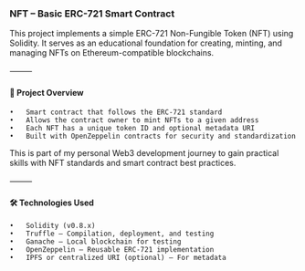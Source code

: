### NFT – Basic ERC-721 Smart Contract

This project implements a simple ERC-721 Non-Fungible Token (NFT) using Solidity.
It serves as an educational foundation for creating, minting, and managing NFTs on Ethereum-compatible blockchains.

⸻

#### 🎯 Project Overview
	•	Smart contract that follows the ERC-721 standard
	•	Allows the contract owner to mint NFTs to a given address
	•	Each NFT has a unique token ID and optional metadata URI
	•	Built with OpenZeppelin contracts for security and standardization

This is part of my personal Web3 development journey to gain practical skills with NFT standards and smart contract best practices.

⸻

#### 🛠️ Technologies Used
	•	Solidity (v0.8.x)
	•	Truffle – Compilation, deployment, and testing
	•	Ganache – Local blockchain for testing
	•	OpenZeppelin – Reusable ERC-721 implementation
	•	IPFS or centralized URI (optional) – For metadata

